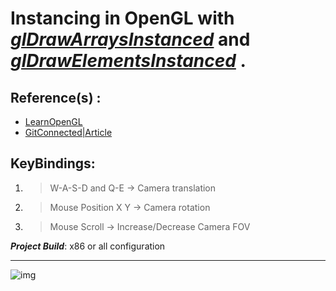 
# Instancing in OpenGL with ***[glDrawArraysInstanced](https://docs.gl/gl3/glDrawArraysInstanced)*** and ***[glDrawElementsInstanced](https://docs.gl/gl3/glDrawElementsInstanced)*** . 

## Reference(s) : 
 - [LearnOpenGL](https://learnopengl.com/Advanced-OpenGL/Instancing)
 - [GitConnected|Article](https://levelup.gitconnected.com/how-to-create-instanced-particles-in-opengl-24cb089911e2)

## KeyBindings:
1. > W-A-S-D and Q-E    -> Camera translation
2. > Mouse Position X Y -> Camera rotation
3. > Mouse Scroll       -> Increase/Decrease Camera FOV

***Project Build***: x86 or all configuration


 <hr>

![img](https://res.cloudinary.com/asuelimf/image/upload/v1636913717/ProjectScreenshots/OpenGL_Instancing_iqsbhy.png)

 

